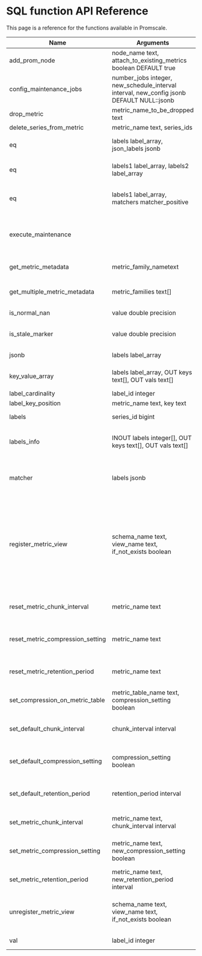 # SQL function API Reference

This page is a reference for the functions available in Promscale.

<!--
SQL To generate

SELECT
  p.proname as "Name",
  pg_catalog.pg_get_function_arguments(p.oid) as "Argument data types",
  pg_catalog.pg_get_function_result(p.oid) as "Result data type",
  p.proname || ' ' || pg_catalog.obj_description(p.oid, 'pg_proc') || '.' as "Description"
FROM pg_catalog.pg_proc p
     LEFT JOIN pg_catalog.pg_namespace n ON n.oid = p.pronamespace
     LEFT JOIN pg_catalog.pg_language l ON l.oid = p.prolang
WHERE n.nspname OPERATOR(pg_catalog.~) '^(prom)$' COLLATE pg_catalog.default
ORDER BY 1, 2, 4;
-->

 Name|Arguments|Return type|Description
|-|-|-|-|
 add_prom_node|node_name text, attach_to_existing_metrics boolean DEFAULT true||
 config_maintenance_jobs|number_jobs integer, new_schedule_interval interval, new_config jsonb DEFAULT NULL::jsonb|boolean|Configure the number of maintenance jobs run by the job scheduler, as well as their scheduled interval.
 drop_metric|metric_name_to_be_dropped text|void|
 delete_series_from_metric|metric_name text, series_ids|boolean|deletes the series from the metric               
 eq|labels label_array, json_labels jsonb|boolean|eq returns true if the labels and jsonb are equal, ignoring the metric name.
 eq|labels1 label_array, labels2 label_array|boolean|eq returns true if two label arrays are equal, ignoring the metric name.
 eq|labels1 label_array, matchers matcher_positive|boolean|eq returns true if the label array and matchers are equal, there should not be a matcher for the metric name.
 execute_maintenance|||Execute maintenance tasks like dropping data according to retention policy. This procedure should be run regularly in a cron job.
 get_metric_metadata|metric_family_nametext|TABLE(metric_family text, type text, unit text, help text)|
 get_multiple_metric_metadata|metric_families text[]|TABLE(metric_family text, type text, unit text, help text)|
 is_normal_nan|value double precision|boolean|is_normal_nan returns true if the value is a NaN.
 is_stale_marker|value double precision|boolean|is_stale_marker returns true if the value is a Prometheus stale marker.
 jsonb|labels label_array|jsonb|jsonb converts a labels array to a JSONB object.
 key_value_array|labels label_array, OUT keys text[], OUT vals text[]|record|key_value_array converts a labels array to two arrays: one for keys and another for values.
 label_cardinality|label_id integer|integer
 label_key_position|metric_name text, key text|integer|
 labels|series_id bigint|label_array|labels fetches labels array for the given series id.
 labels_info|INOUT labels integer[], OUT keys text[], OUT vals text[]|record|labels_info converts an array of label ids to three arrays: one for ids, one for keys and another for values.
 matcher|labels jsonb|matcher_positive|matcher returns a matcher for the JSONB, name is ignored. The matcher can be used to match against a label array using @> or ? operators.
 register_metric_view|schema_name text, view_name text, if_not_exists boolean|boolean|Register metric view with Promscale. This enables you to query the data with PromQL and set data retention policies through Promscale. Schema name and view name should be set to the desired schema and view you want to use. Note: underlying view needs to be based on an existing metric in Promscale (should use its table in the FROM clause). 
 reset_metric_chunk_interval|metric_name text|boolean|reset_metric_chunk_interval resets the chunk interval for a specific metric to using the default.
 reset_metric_compression_setting|metric_name text|boolean|reset_metric_compression_setting resets the compression setting for a specific metric to using the default.
 reset_metric_retention_period|metric_name text|boolean|reset_metric_retention_period resets the retention period for a specific metric to using the default.
 set_compression_on_metric_table|metric_table_name text, compression_setting boolean|void|set_compression_on_metric_table set a compression for a specific metric table.
 set_default_chunk_interval|chunk_interval interval|boolean|set_default_chunk_interval set the chunk interval for any metrics (existing and new) without an explicit override.
 set_default_compression_setting|compression_setting boolean|boolean|set_default_compression_setting set the compression setting for any existing and new metrics without an explicit override.
 set_default_retention_period|retention_period interval|boolean|set_default_retention_period set the retention period for any metrics (existing and new) without an explicit override.
 set_metric_chunk_interval|metric_name text, chunk_interval interval|boolean|set_metric_chunk_interval set a chunk interval for a specific metric (this overrides the default).
 set_metric_compression_setting|metric_name text, new_compression_setting boolean|boolean|set_metric_compression_setting set a compression setting for a specific metric and this overrides the default.
 set_metric_retention_period|metric_name text, new_retention_period interval|boolean|set_metric_retention_period set a retention period for a specific metric (this overrides the default).
 unregister_metric_view|schema_name text, view_name text, if_not_exists boolean|boolean|Unregister metric view with Promscale. Schema name and view name should be set to the metric view already registered in Promscale. 
 val|label_id integer|text|val returns the label value from a label id.